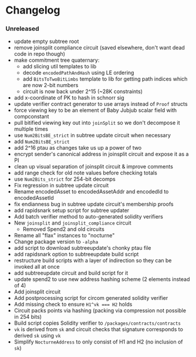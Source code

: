 # Changelog

### Unreleased

- update empty subtree root
- remove joinsplit compliance circuit (saved elsewhere, don't want dead code in repo though)
- make commitment tree quaternary:
  - add slicing util templates to lib
  - decode `encodedPathAndHash` using LE ordering
  - add `BitsToTwoBitLimbs` template to lib for getting path indices which are now 2-bit numbers
  - circuit is now back under 2^15 (~28K constraints)
- add x-coordinate of PK to hash in schnorr sig
- update verifier contract generator to use arrays instead of `Proof` structs
- force viewing key to be an element of Baby Jubjub scalar field with compconstant
- pull bitified viewing key out into `joinSplit` so we don't decompose it multiple times
- use `Num2BitsBE_strict` in subtree update circuit when necessary
- add `Num2BitsBE_strict`
- add 2^16 ptau as changes take us up a power of two
- encrypt sender's canonical address in joinsplit circuit and expose it as a PI
- clean up visual separation of joinsplit circuit & improve comments
- add range check for old note values before checking totals
- use `Num2Bits_strict` for 254-bit decomps
- Fix regression in subtree update circuit
- Rename encodedAsset to encodedAssetAddr and encodedId to encodedAssetId
- fix endianness bug in subtree update circuit's membership proofs
- add rapidsnark setup script for subtree updater
- Add batch verifier method to auto-generated solidity verifiers
- New `joinsplit` and `joinsplit_compliance` circuit
  - Removed Spend2 and old circuits
- Rename all "flax" instances to "nocturne"
- Change package version to `-alpha`
- add script to download subtreeupdate's chonky ptau file
- add rapidsnark option to subtreeupdate build script
- restructure build scripts with a layer of indirection so they can be invoked all at once
- add subtreeupdate circuit and build script for it
- update spend2 to use new address hashing scheme (2 elements instead of 4)
- Add joinsplit circuit
- Add postprocessing script for circom generated solidity verifier
- Add missing check to ensure `H1^vk === H2` holds
- Circuit packs points via hashing (packing via compression not possible in 254 bits)
- Build script copies Solidity verifier to `/packages/contracts/contracts`
- `vk` is derived from `sk` and circuit checks that signature corresponds to derived `sk` using `vk`
- Simplify `NocturneAddress` to only consist of H1 and H2 (no inclusion of `sk`)
